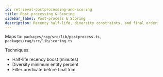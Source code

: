 ```yaml
---
id: retrieval-postprocessing-and-scoring
title: Post-processing & Scoring
sidebar_label: Post-process & Scoring
description: Recency half-life, diversity constraints, and final ordering
---
```


Maps to: `packages/rag/src/lib/postprocess.ts`, `packages/rag/src/lib/scoring.ts`

Techniques:

- Half-life recency boost (minutes)
- Diversity minimum entity percent
- Filter predicate before final trim
